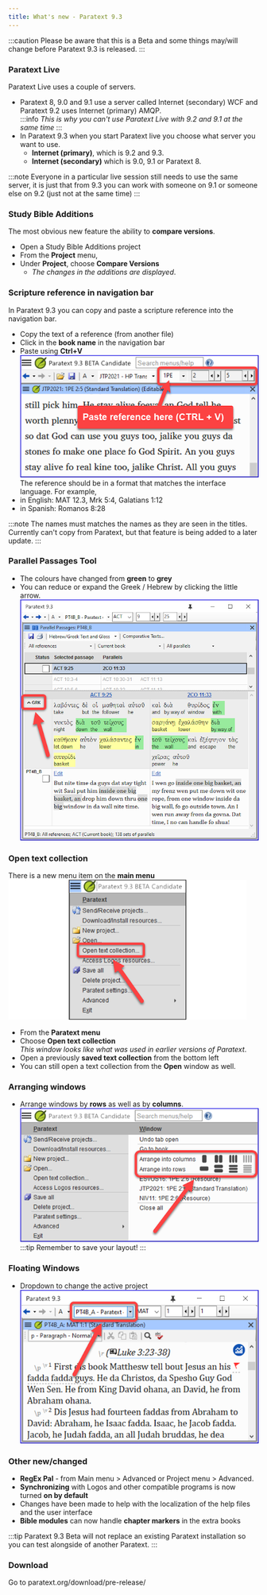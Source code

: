 ```yaml
---
title: What's new - Paratext 9.3
---
```

:::caution
Please be aware that this is a Beta and some things may/will change before Paratext 9.3 is released.
::: 
### Paratext Live
Paratext Live uses a couple of servers.

- Paratext 8, 9.0 and 9.1 use a server called Internet (secondary) WCF and Paratext 9.2 uses Internet (primary) AMQP.  
 :::info *This is why you can't use Paratext Live with 9.2 and 9.1 at the same time*
 :::
- In Paratext 9.3 when you start Paratext live you choose what server you want to use.
  - **Internet (primary)**, which is 9.2 and 9.3.
  - **Internet (secondary)** which is 9.0, 9.1 or Paratext 8.  

:::note
Everyone in a particular live session still needs to use the same server, it is just that from 9.3 you can work with someone on 9.1 or someone else on 9.2 (just not at the same time)
:::

### Study Bible Additions
The most obvious new feature the ability to **compare versions**.

- Open a Study Bible Additions project
- From the **Project** menu, 
- Under **Project**, choose **Compare Versions**  
  - *The changes in the additions are displayed*.

### Scripture reference in navigation bar
In Paratext 9.3 you can copy and paste a scripture reference into the navigation bar.
- Copy the text of a reference (from another file)
- Click in the **book name** in the navigation bar
- Paste using **Ctrl+V**  
   ![](./media/paste-reference-2.png)  
The reference should be in a format that matches the interface language. For example,  
- in English: MAT 12.3, Mrk 5:4, Galatians 1:12
- in Spanish: Romanos 8:28

:::note
The names must matches the names as they are seen in the titles.  
Currently can't copy from Paratext, but that feature is being added to a later update.
:::

### Parallel Passages Tool
- The colours have changed from **green** to **grey**
- You can reduce or expand the Greek / Hebrew by clicking the little arrow.  
   ![](./media/parallel-passage-greek-collapse.png)
### Open text collection
There is a new menu item on the **main menu** 
  ![](./media/open-text-collection-menu-item-2.png)
- From the **Paratext menu**
- Choose **Open text collection**  
  *This window looks like what was used in earlier versions of Paratext*.
- Open a previously **saved text collection** from the bottom left
- You can still open a text collection from the **Open** window as well.

### Arranging windows
- Arrange windows by **rows** as well as by **columns**.
   ![](./media/arrange-in-rows.png)
:::tip
Remember to save your layout!
:::
### Floating Windows
- Dropdown to change the active project  
   ![](./media/change-project-or-resource.png)

### Other new/changed
- **RegEx Pal** - from Main menu \> Advanced or Project menu \> Advanced.
-  **Synchronizing** with Logos and other compatible programs is now turned **on by default**
-   Changes have been made to help with the localization of the help files and the user interface
-  **Bible modules** can now handle **chapter markers** in the extra books

:::tip
Paratext 9.3 Beta will not replace an existing Paratext installation so you can test alongside of another Paratext.
:::

### Download
Go to paratext.org/download/pre-release/
